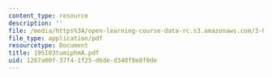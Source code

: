 ```yaml
---
content_type: resource
description: ''
file: /media/https%3A/open-learning-course-data-rc.s3.amazonaws.com/3-094-materials-in-human-experience-spring-2004/1267a00f37f41f25d6ded340f8e8f0de_19SI03tumiphmA.pdf
file_type: application/pdf
resourcetype: Document
title: 19SI03tumiphmA.pdf
uid: 1267a00f-37f4-1f25-d6de-d340f8e8f0de
---
```

